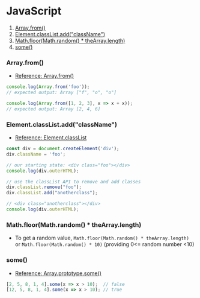 # JavaScript

1. [Array.from()](#arrayfrom)
2. [Element.classList.add("className")](#elementclasslistaddclassname)
3. [Math.floor(Math.random() * theArray.length)](#mathfloormathrandom--thearraylength)
4. [some()](#some)

### Array.from()

- [Reference: Array.from()](https://developer.mozilla.org/en-US/docs/Web/JavaScript/Reference/Global_Objects/Array/from)

```javascript
console.log(Array.from('foo'));
// expected output: Array ["f", "o", "o"]

console.log(Array.from([1, 2, 3], x => x + x));
// expected output: Array [2, 4, 6]
```

### Element.classList.add("className")

- [Reference: Element.classList](https://developer.mozilla.org/en-US/docs/Web/API/Element/classList)

```javascript
const div = document.createElement('div');
div.className = 'foo';

// our starting state: <div class="foo"></div>
console.log(div.outerHTML);

// use the classList API to remove and add classes
div.classList.remove("foo");
div.classList.add("anotherclass");

// <div class="anotherclass"></div>
console.log(div.outerHTML);
```

### Math.floor(Math.random() * theArray.length)

- To get a random value, `Math.floor(Math.random() * theArray.length)` or `Math.floor(Math.random() * 10)` (providing 0<= random number <10)

### some()

- [Reference: Array.prototype.some()](https://developer.mozilla.org/en-US/docs/Web/JavaScript/Reference/Global_Objects/Array/some)

```javascript
[2, 5, 8, 1, 4].some(x => x > 10);  // false
[12, 5, 8, 1, 4].some(x => x > 10); // true
```
